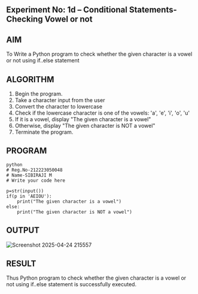 ## Experiment No: 1d – Conditional Statements- Checking Vowel or not

## AIM  
To Write a Python program to check whether the given character is a vowel or not using if..else statement
## ALGORITHM  
1. Begin the program.  
2. Take a character input from the user
3. Convert the character to lowercase
4. Check if the lowercase character is one of the vowels: 'a', 'e', 'i', 'o', 'u'
5. If it is a vowel, display "The given character is a vowel"
6. Otherwise, display "The given character is NOT a vowel"
4. Terminate the program.

## PROGRAM
```
python
# Reg.No-212223050048
# Name-SIBIRAJI M
# Write your code here

p=str(input())
if(p in 'AEIOU'):
    print("The given character is a vowel")
else:
    print("The given character is NOT a vowel")
```

## OUTPUT

![Screenshot 2025-04-24 215557](https://github.com/user-attachments/assets/4ae613d9-e091-47a9-b5bd-574856c3bc00)



## RESULT
Thus Python program to check whether the given character is a vowel or not using if..else statement is successfully executed.
